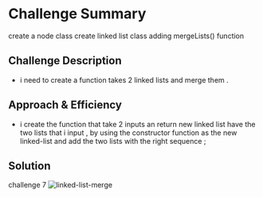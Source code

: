 # Challenge Summary
<!-- Short summary or background information -->
create a node class 
create linked list class 
adding mergeLists() function 

## Challenge Description
<!-- Description of the challenge -->
- i need to create a function takes 2 linked lists and merge them .

## Approach & Efficiency
<!-- What approach did you take? Why? What is the Big O space/time for this approach? -->
- i create the function that take 2 inputs an return new linked list have the two lists that i input , by using the constructor function as the new linked-list and add the two lists with the right sequence ;

## Solution
<!-- Embedded whiteboard image -->
challenge 7
![linked-list-merge](../../../assets/llmerge.JPG)



